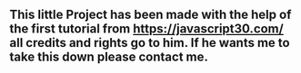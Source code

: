 ## This little Project has been made with the help of the first tutorial from https://javascript30.com/ all credits and rights go to him. If he wants me to take this down please contact me.
